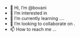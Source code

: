 - 👋 Hi, I’m @bovani 
- 👀 I’m interested in 
- 🌱 I’m currently learning ....
- 💞️ I’m looking to collaborate on .
- 📫 How to reach me ...

<!---
bovani/bovani is a ✨ special ✨ repository because its `README.md` (this file) appears on your GitHub profile.
You can click the Preview link to take a look at your changes.
--->
